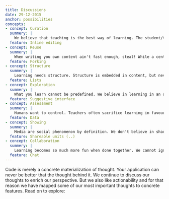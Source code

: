 ```yaml
---
title: Discussions
date: 29-12-2015
anchor: possibilities
concepts: 
- concept: Curation
  summery: |
    We believe that teaching is the best way of learning. The student/teacher is the main audience for our tool. We want to make his job easy. That list of bookmarks awkwardly put in a student manual, no more. Googling everything? That only works for programmers with very concrete problems. Build your own site? Admirable, but who's updating it? We have chosen to provide you with an interface in which you can curate everything you see, with the flip of a switch.
  feature: Inline editing
- concept: Reuse
  summery: | 
    When writing you own content ain't fast enough, steal! While a centralised model might be desirable for Wikipedia to form a certain consensus, we believe that the distributed model is better for learning. What is true is after all largely subjective, and our tools should correctly represent this.
  feature: Forking
- concept: Structure
  summery: | 
    Learning needs structure. Structure is embedded in content, but never can enough content be collected in a single unit to encompass all learning. We need something that structures these units, and does so in a S.M.A.R.T. way. Learning emerges from the interaction between structure and content.
  feature: Lists
- concept: Exploration
  summery: | 
    What you learn cannot be predefined. We believe in learning in an organic way. But setting you lose in the largest library that the world has known, the internet, is not at all that educative. We provide a suggestive interface to direct your learning just a tad, so that you still have a 'major'.
  feature: Suggestive interface
- concept: Assessment
  summery: | 
    Humans want to control. Teachers often sacrifice learning in favour of measurement, heck, even students favour measurement. We all want to know how attain that golden treasure under the horizon. Preferably with the least amount of effort. Our tools gives in to that insatiable desire for measurability, but with a twist. Instead of prescribing, we describe learning trajectories with a great amount of detail.
  feature: Data
- concept: Showing
  summery: |
    Media are social phenomenon by definition. We don't believe in sharing as a goal in itself. But we aren't at all too font of the crazy nut studying in his attic as well. With our interface you can coherently show multiple pieces of content. You can show which content defines you and you can show an coherent educative unit. But there is no simple "like", or "+1" button.
  feature: Shareable units (..)
- concept: Collaboration
  summery: | 
    Learning becomes so much more fun when done together. We cannot ignore this and therefore we provide functionality for it. But this is not the core of our product. There are much better providers for togetherness and we strive to make use of their tools. Discus, Slack, Facebook/Twitter, Github, all of them can be integrated. 
  feature: Chat
---
```

Code is merely a concrete materialization of thought. Your application can never be better that the thought behind it. We continue to discuss our thoughts to enrich our perspective. But we also like actionability and for that reason we have mapped some of our most important thoughts to concrete features. Read on to explore: